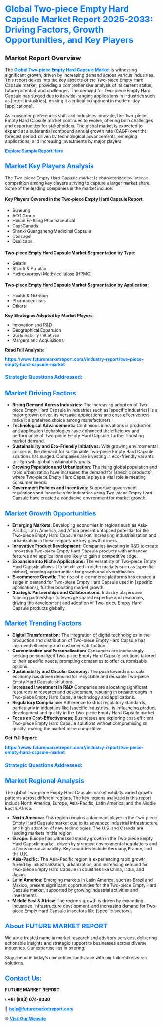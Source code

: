 <h1 style="color: #007BFF;">Global Two-piece Empty Hard Capsule Market Report 2025-2033: Driving Factors, Growth Opportunities, and Key Players</h1>

<section id="overview">
<h2>Market Report Overview</h2>
<p>The <a href="https://www.futuremarketreport.com//industry-report/two-piece-empty-hard-capsule-market" style="color: #007BFF; text-decoration: none;"><strong>Global Two-piece Empty Hard Capsule Market</strong></a> is witnessing significant growth, driven by increasing demand across various industries. This report delves into the key aspects of the Two-piece Empty Hard Capsule market, providing a comprehensive analysis of its current status, future potential, and challenges. The demand for Two-piece Empty Hard Capsule has surged due to its wide-ranging applications in industries such as [insert industries], making it a critical component in modern-day [applications].</p>
<p>As consumer preferences shift and industries innovate, the Two-piece Empty Hard Capsule market continues to evolve, offering both challenges and opportunities for stakeholders. The global market is expected to expand at a substantial compound annual growth rate (CAGR) over the forecast period, driven by technological advancements, emerging applications, and increasing investments by major players.</p>
</section>

<section id="overview">
<p><a href="https://www.futuremarketreport.com//request-sample/reportId=92310" style="color: #007BFF; text-decoration: none;"><strong>Explore Sample Report Here</strong></a></p>
</section>

<section id="key-players">
<h2 style="color: #007BFF;">Market Key Players Analysis</h2>
<p>The Two-piece Empty Hard Capsule market is characterized by intense competition among key players striving to capture a larger market share. Some of the leading companies in the market include:</p>
<h4>Key Players Covered in the Two-piece Empty Hard Capsule Report:</h4>
<ul><li>Suheung</li><li>ACG Group</li><li>Hunan Er-Kang Pharmaceutical</li><li>CapsCanada</li><li>Shanxi Guangsheng Medicinal Capsule</li><li>Capsugel</li><li>Qualicaps</li></ul>
<h4>Two-piece Empty Hard Capsule Market Segmentation by Type:</h4>
<ul><li>Gelatin</li><li>Starch &amp; Pullulan</li><li>Hydroxypropyl Methylcellulose (HPMC)</li></ul>

<h4>Two-piece Empty Hard Capsule Market Segmentation by Application:</h4>
<ul><li>Health &amp; Nutrition</li><li>Pharmaceuticals</li><li>Others</li></ul>
<p><strong>Key Strategies Adopted by Market Players:</strong></p>
<ul>
<li>Innovation and R&D</li>
<li>Geographical Expansion</li>
<li>Sustainability Initiatives</li>
<li>Mergers and Acquisitions</li>
</ul>
</section>

<section>
<p><strong>Read Full Analysis: </strong></p><a href="https://www.futuremarketreport.com//industry-report/two-piece-empty-hard-capsule-market" style="color: #007BFF; text-decoration: none;"><strong>https://www.futuremarketreport.com//industry-report/two-piece-empty-hard-capsule-market</strong></a>
<h3 style="color: #007BFF;">Strategic Questions Addressed:</h3>
</section>

<section id="driving-factors">
<h2 style="color: #007BFF;">Market Driving Factors</h2>
<ul>
<li><strong>Rising Demand Across Industries:</strong> The increasing adoption of Two-piece Empty Hard Capsule in industries such as [specific industries] is a major growth driver. Its versatile applications and cost-effectiveness make it a preferred choice among manufacturers.</li>
<li><strong>Technological Advancements:</strong> Continuous innovations in production and application technologies have enhanced the efficiency and performance of Two-piece Empty Hard Capsule, further boosting market demand.</li>
<li><strong>Sustainability and Eco-Friendly Initiatives:</strong> With growing environmental concerns, the demand for sustainable Two-piece Empty Hard Capsule solutions has surged. Companies are investing in eco-friendly variants to align with global sustainability goals.</li>
<li><strong>Growing Population and Urbanization:</strong> The rising global population and rapid urbanization have increased the demand for [specific products], where Two-piece Empty Hard Capsule plays a vital role in meeting consumer needs.</li>
<li><strong>Government Policies and Incentives:</strong> Supportive government regulations and incentives for industries using Two-piece Empty Hard Capsule have created a conducive environment for market growth.</li>
</ul>
</section>

<section id="growth-opportunities">
<h2 style="color: #007BFF;">Market Growth Opportunities</h2>
<ul>
<li><strong>Emerging Markets:</strong> Developing economies in regions such as Asia-Pacific, Latin America, and Africa present untapped potential for the Two-piece Empty Hard Capsule market. Increasing industrialization and urbanization in these regions are key growth drivers.</li>
<li><strong>Innovative Product Development:</strong> Companies investing in R&D to create innovative Two-piece Empty Hard Capsule products with enhanced features and applications are likely to gain a competitive edge.</li>
<li><strong>Expansion into Niche Applications:</strong> The versatility of Two-piece Empty Hard Capsule allows it to be utilized in niche markets such as [specific niches], creating opportunities for growth and diversification.</li>
<li><strong>E-commerce Growth:</strong> The rise of e-commerce platforms has created a surge in demand for Two-piece Empty Hard Capsule used in [specific applications], further boosting market growth.</li>
<li><strong>Strategic Partnerships and Collaborations:</strong> Industry players are forming partnerships to leverage shared expertise and resources, driving the development and adoption of Two-piece Empty Hard Capsule products globally.</li>
</ul>
</section>

<section id="trending-factors">
<h2 style="color: #007BFF;">Market Trending Factors</h2>
<ul>
<li><strong>Digital Transformation:</strong> The integration of digital technologies in the production and distribution of Two-piece Empty Hard Capsule has improved efficiency and customer satisfaction.</li>
<li><strong>Customization and Personalization:</strong> Consumers are increasingly seeking personalized Two-piece Empty Hard Capsule solutions tailored to their specific needs, prompting companies to offer customizable options.</li>
<li><strong>Sustainability and Circular Economy:</strong> The push towards a circular economy has driven demand for recyclable and reusable Two-piece Empty Hard Capsule solutions.</li>
<li><strong>Increased Investment in R&D:</strong> Companies are allocating significant resources to research and development, resulting in breakthroughs in Two-piece Empty Hard Capsule technology and applications.</li>
<li><strong>Regulatory Compliance:</strong> Adherence to strict regulatory standards, particularly in industries like [specific industries], is influencing product development and quality in the Two-piece Empty Hard Capsule market.</li>
<li><strong>Focus on Cost-Effectiveness:</strong> Businesses are exploring cost-efficient Two-piece Empty Hard Capsule solutions without compromising on quality, making the market more competitive.</li>
</ul>
</section>

<section>
<p><strong>Get Full Report: </strong></p><a href="https://www.futuremarketreport.com//industry-report/two-piece-empty-hard-capsule-market" style="color: #007BFF; text-decoration: none;"><strong>https://www.futuremarketreport.com//industry-report/two-piece-empty-hard-capsule-market</strong></a>
<h3 style="color: #007BFF;">Strategic Questions Addressed:</h3>
</section>


<section id="regional-analysis">
<h2 style="color: #007BFF;">Market Regional Analysis</h2>
<p>The global Two-piece Empty Hard Capsule market exhibits varied growth patterns across different regions. The key regions analyzed in this report include North America, Europe, Asia-Pacific, Latin America, and the Middle East & Africa:</p>
<ul>
<li><strong>North America:</strong> This region remains a dominant player in the Two-piece Empty Hard Capsule market due to its advanced industrial infrastructure and high adoption of new technologies. The U.S. and Canada are leading markets in this region.</li>
<li><strong>Europe:</strong> Europe has witnessed steady growth in the Two-piece Empty Hard Capsule market, driven by stringent environmental regulations and a focus on sustainability. Key countries include Germany, France, and the U.K.</li>
<li><strong>Asia-Pacific:</strong> The Asia-Pacific region is experiencing rapid growth, fueled by industrialization, urbanization, and increasing demand for Two-piece Empty Hard Capsule in countries like China, India, and Japan.</li>
<li><strong>Latin America:</strong> Emerging markets in Latin America, such as Brazil and Mexico, present significant opportunities for the Two-piece Empty Hard Capsule market, supported by growing industrial activities and investments.</li>
<li><strong>Middle East & Africa:</strong> The region’s growth is driven by expanding industries, infrastructure development, and increasing demand for Two-piece Empty Hard Capsule in sectors like [specific sectors].</li>
</ul>
</section>

<footer>
<h2 style="color: #007BFF;">About FUTURE MARKET REPORT</h2>
<p>We are a trusted name in market research and advisory services, delivering actionable insights and strategic support to businesses across diverse industries. Our expertise lies in offering:</p>

<p>Stay ahead in today’s competitive landscape with our tailored research solutions.</p>

<h2 style="color: #007BFF;">Contact Us:</h2>
<p><strong>FUTURE MARKET REPORT</strong></p>
<p>📞 <strong>+91 (883) 074-8030</strong></p>
<p>📧 <strong><a href="mailto:help@futuremarketreport.com" style="color: #007BFF;">help@futuremarketreport.com</a></strong></p>
<p>🌐 <strong><a href="https://www.futuremarketreport.com/" style="color: #007BFF;">Visit Our Website</a></strong></p>
</footer>